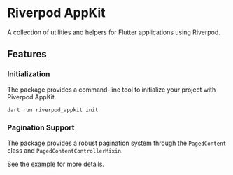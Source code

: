 # Riverpod AppKit

A collection of utilities and helpers for Flutter applications using Riverpod.

## Features

### Initialization

The package provides a command-line tool to initialize your project with Riverpod AppKit.

```bash
dart run riverpod_appkit init
```

### Pagination Support

The package provides a robust pagination system through the `PagedContent` class and `PagedContentControllerMixin`.

See the [example](example) for more details.
